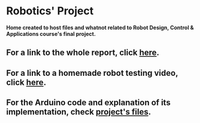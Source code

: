 # Robotics' Project
**Home created to host files and whatnot related to Robot Design, Control &amp; Applications course's final project.**

## For a link to the whole report, click [here](www.google.com).


## For a link to a homemade robot testing video, click [here](www.gmail.com).


## For the Arduino code and explanation of its implementation, check [project's files](www.github.com).
